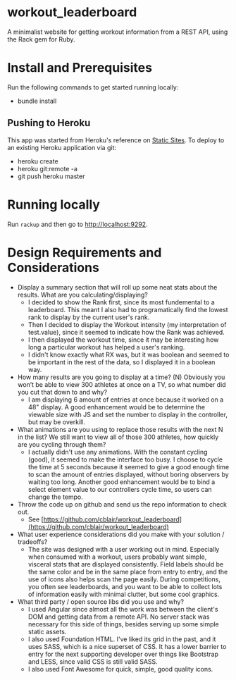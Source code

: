 # workout_leaderboard
A minimalist website for getting workout information from a REST API, using the
Rack gem for Ruby.

# Install and Prerequisites
Run the following commands to get started running locally:

* bundle install

## Pushing to Heroku
This app was started from Heroku's reference on
[Static Sites](https://devcenter.heroku.com/articles/static-sites-ruby).
To deploy to an existing Heroku application via git:

* heroku create
* heroku git:remote -a <app name>
* git push heroku master

# Running locally
Run `rackup` and then go to [http://localhost:9292](http://localhost:9292).

# Design Requirements and Considerations

* Display a summary section that will roll up some neat stats about the results.
What are you calculating/displaying?
    * I decided to show the Rank first, since its most fundemental to a
    leaderboard. This meant I also had to programatically find the lowest rank
    to display by the current user's rank.
    * Then I decided to display the Workout intensity (my interpretation of
    test.value), since it seemed to indicate how the Rank was achieved.
    * I then displayed the workout time, since it may be interesting how long
    a particular workout has helped a user's ranking.
    * I didn't know exactly what RX was, but it was boolean and seemed to
    be important in the rest of the data, so I displayed it in a boolean way.
* How many results are you going to display at a time? (N) Obviously you won’t be able to view 300 athletes at once on a TV, so what number
did you cut that down to and why?
    * I am displaying 6 amount of entries at once because it worked on a
    48" display. A good enhancement would be to determine the viewable size
    with JS and set the number to display in the controller, but may be
    overkill.
* What animations are you using to replace those results with the next N in the
list? We still want to view all of those 300 athletes, how quickly
are you cycling through them?
    * I actually didn't use any animations. With the constant cycling (good),
    it seemed to make the interface too busy. I choose to cycle the time at 
    5 seconds because it seemed to give a good enough time to scan the amount
    of entries displayed, without boring observers by waiting too long.
    Another good enhancement would be to bind a select element value to
    our controllers cycle time, so users can change the tempo.
* Throw the code up on github and send us the repo information to check out.
    * See [https://github.com/cblair/workout_leaderboard](https://github.com/cblair/workout_leaderboard)
* What user experience considerations did you make with your solution / tradeoffs?
    * The site was designed with a user working out in mind. Especially when
    consumed with a workout, users probably want simple, visceral stats that
    are displayed consistently. Field labels should be the same color and be
    in the same place from entry to entry, and the use of icons also helps
    scan the page easily. During competitions, you often see leaderboards,
    and you want to be able to collect lots of information easily with
    minimal clutter, but some cool graphics.
* What third party / open source libs did you use and why?
    * I used Angular since almost all the work was between the client's DOM
    and getting data from a remote API. No server stack was necessary for this
    side of things, besides serving up some simple static assets.
    * I also used Foundation HTML. I've liked its grid in the past, and it uses
    SASS, which is a nice superset of CSS. It has a lower barrier to entry for
    the next supporting developer over things like Bootstrap and LESS, since 
    valid CSS is still valid SASS.
    * I also used Font Awesome for quick, simple, good quality icons.